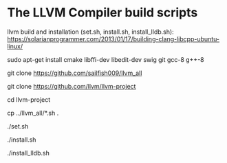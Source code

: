 # The LLVM Compiler build scripts

llvm build and installation (set.sh, install.sh, install_lldb.sh):
https://solarianprogrammer.com/2013/01/17/building-clang-libcpp-ubuntu-linux/

sudo apt-get install cmake libffi-dev libedit-dev swig git gcc-8 g++-8

git clone https://github.com/sailfish009/llvm_all

git clone https://github.com/llvm/llvm-project 

cd llvm-project

cp ../llvm_all/*.sh .

./set.sh

./install.sh

./install_lldb.sh
